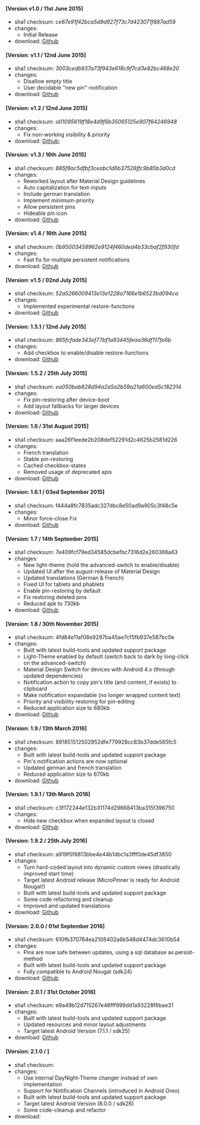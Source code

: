 #### [Version v1.0 / 11st June 2015]
- sha1 checksum: *ce67e91f42bca5d9d927f73c7d423071f887ad59*
- changes:
    - Initial Release
- download: [Github](https://github.com/dotWee/MicroPinner/releases/download/release-v1.0/release_v1.0.apk)

#### [Version: v1.1 / 12nd June 2015]
- sha1 checksum: *3003cedb937a73f943e618c9f7cd3e82bc468e20*
- changes:
    - Disallow empty title
    - User decidable "new pin"-notification
- download: [Github](https://github.com/dotWee/MicroPinner/releases/download/release-v1.1/release_v1.1.apk)

#### [Version: v1.2 / 12nd June 2015]
- sha1 checksum: *a01095619f18e4d9f6b35065125e907f64246948*
- changes:
    - Fix non-working visibility & priority
- download: [Github](https://github.com/dotWee/MicroPinner/releases/download/release-v1.2/release_v1.2.apk);

#### [Version: v1.3 / 16th June 2015]
- sha1 checksum: *885f8ac5dfbf3ceabc1d6b37526ffc9b85b3d0cd*
- changes:
    - Reworked layout after Material Design guidelines
    - Auto capitalization for text-inputs
    - Include german translation
    - Implement minimum-priority
    - Allow persistent pins
    - Hideable pin icon
- download: [Github](https://github.com/dotWee/MicroPinner/releases/download/release-v1.3/release_v1.3.apk)

#### [Version: v1.4 / 16th June 2015]
- sha1 checksum: *0b95003458962e9124f460ded4b33cbaf2f930fd*
- changes:
    - Fast fix for multiple persistent notifications
- download: [Github](https://github.com/dotWee/MicroPinner/releases/download/release-v1.4/release_v1.4.apk)

#### [Version: v1.5 / 02nd July 2015]
- sha1 checksum: *52a5266009413e13e1228a7166e1b6523bd094ca*
- changes:
    - Implemented experimental restore-functions
- download: [Github](https://github.com/dotWee/MicroPinner/releases/download/release-v1.5/release_v1.5.apk)

#### [Version: 1.5.1 / 12nd July 2015]
- sha1 checksum: *865fcfade343ef77bf1a93445feaa36df117fe6b*
- changes:
    - Add checkbox to enable/disable restore-functions
- download: [Github](https://github.com/dotWee/MicroPinner/releases/download/release-v1.5.1/release_v1.5.1.apk)

#### [Version: 1.5.2 / 25th July 2015]
- sha1 checksum: *ea050bab828d94a2a5a2b59a21a600ed5c182314*
- changes:
    - Fix pin-restoring after device-boot
    - Add layout fallbacks for larger devices
- download: [Github](https://github.com/dotWee/MicroPinner/releases/download/release-v1.5.2/release_v1.5.2.apk)

#### [Version: 1.6 / 31st August 2015]
- sha1 checksum: aaa26f1eede2b208def52291d2c4625b2581d226
- changes:
    - French translation
    - Stable pin-restoring
    - Cached checkbox-states
    - Removed usage of deprecated apis
- download: [Github](https://github.com/dotWee/MicroPinner/releases/download/release-v1.6/release_v1.6.apk)

#### [Version: 1.6.1 / 03ed September 2015]
- sha1 checksum: f444a8fc7835adc327dbc8e50ad9a905c3f48c5e
- changes:
    - Minor force-close Fix
- download: [Github](https://github.com/dotWee/MicroPinner/releases/download/release-v1.6.1/release_v1.6.1.apk)

#### [Version: 1.7 / 14th September 2015]
- sha1 checksum: 7e409fcf79ed34585dcbefbc7316d2e260366a63
- changes:
    - New light-theme (hold the advanced-switch to enable/disable)
    - Updated UI after the august-release of Material Design
    - Updated translations (German & French)
    - Fixed UI for tablets and phablets
    - Enable pin-restoring by default
    - Fix restoring deleted pins
    - Reduced apk to 730kb
- download: [Github](https://github.com/dotWee/MicroPinner/releases/download/release-v1.7/release_v1.7.apk)

#### [Version: 1.8 / 30th November 2015]
- sha1 checksum: 4fd84e11af08e9297ba45ae7cf5fb937e587bc0e
- changes:
    - Built with latest build-tools and updated support package
    - Light-Theme enabled by default (switch back to dark by long-click on the advanced-switch)
    - Material Design Switch for devices with Android 4.x (through updated dependencies)
    - Notification action to copy pin's title (and content, if exists) to clipboard
    - Make notification expandable (no longer wrapped content text)
    - Priority and visibility restoring for pin-editing
    - Reduced application size to 680kb
- download: [Github](https://github.com/dotWee/MicroPinner/releases/download/release-v1.8/release_v1.8.apk)

#### [Version: 1.9 / 13th March 2016]
- sha1 checksum: 891851512502952dfe779928cc83b37dde565fc5
- changes:
    - Built with latest build-tools and updated support package
    - Pin's notification actions are now optional
    - Updated german and french translation
    - Reduced application size to 670kb
- download: [Github](https://github.com/dotWee/MicroPinner/releases/download/release-v1.9/release_v1.9.apk)

#### [Version: 1.9.1 / 13th March 2016]
- sha1 checksum: c3f172244e132b31174d29668413ba315f396750
- changes:
    - Hide new checkbox when expanded layout is closed
- download: [Github](https://github.com/dotWee/MicroPinner/releases/download/release-v1.9.1/release_v1.9.1.apk)

#### [Version: 1.9.2 / 25th July 2016]
- sha1 checksum: a919f5f8813bbe4e44b1dbc1a3fff0de45df3850
- changes:
    - Turn hard-coded layout into dynamic custom views (drastically improved start time)
    - Target latest Android release (MicroPinner is ready for Android Nougat!)
    - Built with latest build-tools and updated support package
    - Some code refactoring and cleanup
    - Improved and updated translations
- download: [Github](https://github.com/dotWee/MicroPinner/releases/download/release-v1.9.2/release_v1.9.2.apk)

#### [Version: 2.0.0 / 01st September 2016]
- sha1 checksum: 610fb370764ea2106402a6b548d4474dc3610b54
- changes:
    - Pins are now safe between updates, using a sql database as persist-method
    - Built with latest build-tools and updated support package    
    - Fully compatible to Android Nougat (sdk24)
- download: [Github](https://github.com/dotWee/MicroPinner/releases/download/release-v2.0.0/release_v2.0.0.apk)

#### [Version: 2.0.1 / 31st October 2016]
- sha1 checksum: e9a49b12d715267e46fff999dd1a93228f6bae31
- changes:
    - Built with latest build-tools and updated support package
    - Updated resources and minor layout adjustments
    - Target latest Android Version (7.1.1 / sdk25)
- download: [Github](https://github.com/dotWee/MicroPinner/releases/download/release-v2.0.1/release_v2.0.1.apk)

#### [Version: 2.1.0 / ]
- sha1 checksum:
- changes:
    - Use internal DayNight-Theme changer instead of own implementation
    - Support for Notification Channels (introduced in Android Oreo)
    - Built with latest build-tools and updated support package  
    - Target latest Android Version (8.0.0 / sdk26)
    - Some code-cleanup and refactor
- download: